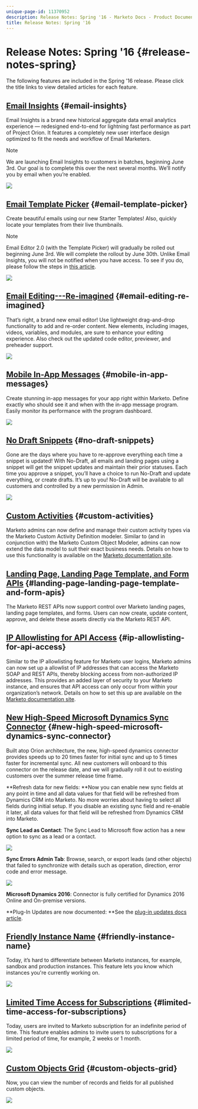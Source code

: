 ```yaml
---
unique-page-id: 11370952
description: Release Notes: Spring '16 - Marketo Docs - Product Documentation
title: Release Notes: Spring '16
---
```


# Release Notes: Spring '16 {#release-notes-spring}

The following features are included in the Spring '16 release. Please click the title links to view detailed articles for each feature.

## [Email Insights](http://docs.marketo.com/display/docs/email+insights) {#email-insights}

Email Insights is a brand new historical aggregate data email analytics experience — redesigned end-to-end for lightning fast performance as part of Project Orion. It features a completely new user interface design optimized to fit the needs and workflow of Email Marketers. 

>[!NOTE]
>
>We are launching Email Insights to customers in batches, beginning June 3rd. Our goal is to complete this over the next several months. We’ll notify you by email when you’re enabled.

![](assets/two.png)

## [Email Template Picker](../../product-docs/email-marketing/general/email-editor-2-0/email-template-picker-overview.md) {#email-template-picker}

Create beautiful emails using our new Starter Templates! Also, quickly locate your templates from their live thumbnails.

>[!NOTE]
>
>Email Editor 2.0 (with the Template Picker) will gradually be rolled out beginning June 3rd. We will complete the rollout by June 30th. Unlike Email Insights, you will not be notified when you have access. To see if you do, please follow the steps in [this article](https://docs.marketo.com/pages/viewpage.action?pageId=11373011).

![](assets/5-29-home-starter-templates.png)  

## [Email Editing---Re-imagined](../../product-docs/email-marketing/general/email-editor-2-0/email-editor-v2-0-overview.md) {#email-editing-re-imagined}

That’s right, a brand new email editor! Use lightweight drag-and-drop functionality to add and re-order content. New elements, including images, videos, variables, and modules, are sure to enhance your editing experience. Also check out the updated code editor, previewer, and preheader support.

![](assets/17a-29-modules-next.png)

## [Mobile In-App Messages](../../product-docs/mobile-marketing/in-app-messages/understanding-in-app-messages.md) {#mobile-in-app-messages}

Create stunning in-app messages for your app right within Marketo. Define exactly who should see it and when with the in-app message program. Easily monitor its performance with the program dashboard.

![](assets/pasted-image-at-2016-05-24-09-45-am.png)

## [No Draft Snippets](../../product-docs/administration/users-and-roles/managing-user-roles-and-permissions/enable-no-draft-for-snippets.md) {#no-draft-snippets}

Gone are the days where you have to re-approve everything each time a snippet is updated! With No-Draft, all emails and landing pages using a snippet will get the snippet updates and maintain their prior statuses. Each time you approve a snippet, you’ll have a choice to run No-Draft and update everything, or create drafts. It’s up to you! No-Draft will be available to all customers and controlled by a new permission in Admin.

![](assets/image2016-5-16-15-3a41-3a17.png)

## [Custom Activities](http://docs.marketo.com/display/docs/marketo+custom+activities) {#custom-activities}

Marketo admins can now define and manage their custom activity types via the Marketo Custom Activity Definition modeler. Similar to (and in conjunction with) the Marketo Custom Object Modeler, admins can now extend the data model to suit their exact business needs. Details on how to use this functionality is available on the [Marketo documentation site](https://docs.marketo.com/display/public/DOCS/Marketo+Custom+Activities).

## [Landing Page, Landing Page Template, and Form APIs](http://developers.marketo.com/blog/spring-2016-updates/) {#landing-page-landing-page-template-and-form-apis}

The Marketo REST APIs now support control over Marketo landing pages, landing page templates, and forms. Users can now create, update content, approve, and delete these assets directly via the Marketo REST API.

## [IP Allowlisting for API Access](../../product-docs/administration/additional-integrations/create-an-allowlist-for-ip-based-api-access.md) {#ip-allowlisting-for-api-access}

Similar to the IP allowlisting feature for Marketo user logins, Marketo admins can now set up a allowlist of IP addresses that can access the Marketo SOAP and REST APIs, thereby blocking access from non-authorized IP addresses. This provides an added layer of security to your Marketo instance, and ensures that API access can only occur from within your organization’s network. Details on how to set this up are available on the [Marketo documentation site](https://docs.marketo.com/display/public/DOCS/Create+a+Whitelist+for+IP-Based+API+Access).

## [New High-Speed Microsoft Dynamics Sync Connector](../../product-docs/crm-sync/microsoft-dynamics-sync/microsoft-dynamics-sync-details/sync-status.md) {#new-high-speed-microsoft-dynamics-sync-connector}

Built atop Orion architecture, the new, high-speed dynamics connector provides speeds up to 20 times faster for initial sync and up to 5 times faster for incremental sync. All new customers will onboard to this connector on the release date, and we will gradually roll it out to existing customers over the summer release time frame.

**Refresh data for new fields: **Now you can enable new sync fields at any point in time and all data values for that field will be refreshed from Dynamics CRM into Marketo. No more worries about having to select all fields during initial setup. If you disable an existing sync field and re-enable it later, all data values for that field will be refreshed from Dynamics CRM into Marketo.

**Sync Lead as Contact**: The Sync Lead to Microsoft flow action has a new option to sync as a lead or a contact.

![](assets/image2016-5-19-8-3a59-3a9.png)

**Sync Errors Admin Tab**:  Browse, search, or export leads (and other objects) that failed to synchronize with details such as operation, direction, error code and error message.

![](assets/sync-errors.png)

**Microsoft Dynamics 2016**: Connector is fully certified for Dynamics 2016 Online and On-premise versions.

**Plug-In Updates are now documented: **See the [plug-in updates docs article](../../product-docs/crm-sync/microsoft-dynamics-sync/marketo-plugin-releases-for-microsoft-dynamics.md).

## [Friendly Instance Name](../../product-docs/administration/settings/edit-subscription-settings.md) {#friendly-instance-name}

Today, it’s hard to differentiate between Marketo instances, for example, sandbox and production instances. This feature lets you know which instances you're currently working on.

![](assets/image2016-5-16-15-3a57-3a14.png)

## [Limited Time Access for Subscriptions](../../product-docs/administration/users-and-roles/managing-marketo-users.md) {#limited-time-access-for-subscriptions}

Today, users are invited to Marketo subscription for an indefinite period of time. This feature enables admins to invite users to subscriptions for a limited period of time, for example, 2 weeks or 1 month.

![](assets/image2016-5-16-15-3a59-3a52.png)

## [Custom Objects Grid](../../product-docs/administration/marketo-custom-objects/understanding-marketo-custom-objects.md) {#custom-objects-grid}

Now, you can view the number of records and fields for all published custom objects.

![](assets/custom-objects-grid.png)

